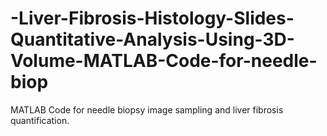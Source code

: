 # -Liver-Fibrosis-Histology-Slides-Quantitative-Analysis-Using-3D-Volume-MATLAB-Code-for-needle-biop
MATLAB Code for needle biopsy image sampling and liver fibrosis quantification.
